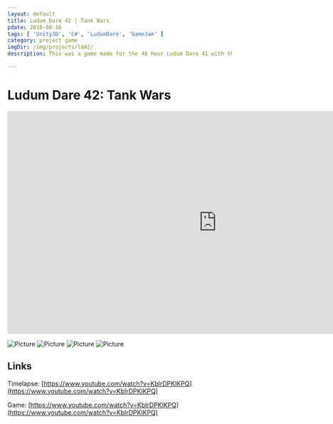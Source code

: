 ```yaml
---
layout: default
title: Ludum Dare 42 | Tank Wars 
pdate: 2018-08-16
tags: [ 'Unity3D', 'C#', 'LudumDare', 'GameJam' ]
category: project game
imgDir: /img/projects/ld42/
description: This was a game made for the 48 hour Ludum Dare 41 with the theme "Running out of Space". A very fun solo project I did where I added multiplayer mechanics.

---
```



Ludum Dare 42: Tank Wars
================

<iframe width="940" height="500" src="https://www.youtube.com/embed/KblrDPKlKPQ?rel=0&amp;showinfo=0" frameborder="0" allowfullscreen></iframe>

<div class="content-spacing"></div>
<div class="content-spacing"></div>


![Picture]( {{page.imgDir}}/1.png)
![Picture]( {{page.imgDir}}/2.png)
![Picture]( {{page.imgDir}}/3.png)
![Picture]( {{page.imgDir}}/4.png)


Links
-----

Timelapse: [https://www.youtube.com/watch?v=KblrDPKlKPQ](https://www.youtube.com/watch?v=KblrDPKlKPQ)

Game: [https://www.youtube.com/watch?v=KblrDPKlKPQ](https://www.youtube.com/watch?v=KblrDPKlKPQ)

